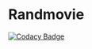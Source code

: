 # Randmovie

[![Codacy Badge](https://api.codacy.com/project/badge/Grade/5789ddbc8bdd426a99f7cd95c4ea40e9)](https://app.codacy.com/gh/Reyvenk/Randmovie?utm_source=github.com&utm_medium=referral&utm_content=Reyvenk/Randmovie&utm_campaign=Badge_Grade_Settings)
